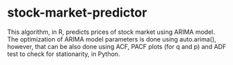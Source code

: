 # stock-market-predictor
This algorithm, in R, predicts prices of stock market using ARIMA model. The optimization of ARIMA model parameters is done using auto.arima(), however, that can be also done using ACF, PACF plots (for q and p) and ADF test to check for stationarity, in Python.
